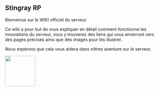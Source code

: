 ## Stingray RP


Bienvenue sur le WIKI officiel du serveur 

Ce wiki a pour but de vous expliquer en détail comment fonctionne les innovations du serveur,
vous y trouverez des liens qui vous enverront vers des pages précises ainsi que des images pour les illustrer.

Nous espérons que cela vous aidera dans vôtres aventure sur le serveur.

<img src="https://user-images.githubusercontent.com/98222041/150650197-3bb3c208-cbaf-4d08-bf8e-91b4be662aef.png" width="100" height="100">
